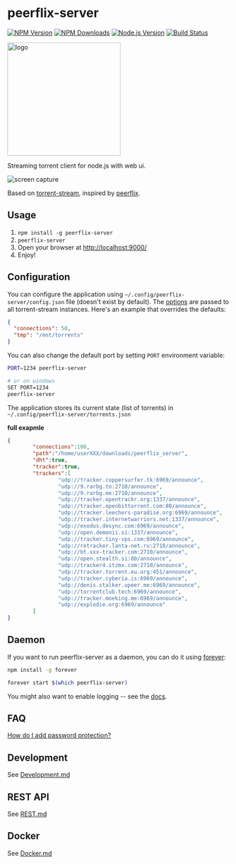 peerflix-server
===============

[![NPM Version][npm-image]][npm-url]
[![NPM Downloads][downloads-image]][downloads-url]
[![Node.js Version][node-version-image]][node-version-url]
[![Build Status][travis-image]][travis-url]

<img src="https://cdn.jsdelivr.net/gh/asapach/peerflix-server@master/app/images/logo.svg" alt="logo" height="256">

Streaming torrent client for node.js with web ui.

![screen capture](https://cdn.jsdelivr.net/gh/asapach/peerflix-server@master/capture.gif)

Based on [torrent-stream](https://github.com/mafintosh/torrent-stream), inspired by [peerflix](https://github.com/mafintosh/peerflix).

## Usage

1. `npm install -g peerflix-server`
1. `peerflix-server`
1. Open your browser at [http://localhost:9000/](http://localhost:9000/)
1. Enjoy!

## Configuration

You can configure the application using `~/.config/peerflix-server/config.json` file (doesn't exist by default).
The [options](https://github.com/mafintosh/torrent-stream#full-api) are passed to all torrent-stream instances.
Here's an example that overrides the defaults:

```json
{
  "connections": 50,
  "tmp": "/mnt/torrents"
}
```

You can also change the default port by setting `PORT` environment variable:

```sh
PORT=1234 peerflix-server

# or on windows
SET PORT=1234
peerflix-server
```

The application stores its current state (list of torrents) in `~/.config/peerflix-server/torrents.json`

**full exapmle**
```json
{
        "connections":100,
        "path":"/home/userXXX/downloads/peerflix_server",
        "dht":true,
        "tracker":true,
        "trackers":[
                "udp://tracker.coppersurfer.tk:6969/announce",
                "udp://9.rarbg.to:2710/announce",
                "udp://9.rarbg.me:2710/announce",
                "udp://tracker.opentrackr.org:1337/announce",
                "udp://tracker.openbittorrent.com:80/announce",
                "udp://tracker.leechers-paradise.org:6969/announce",
                "udp://tracker.internetwarriors.net:1337/announce",
                "udp://exodus.desync.com:6969/announce",
                "udp://open.demonii.si:1337/announce",
                "udp://tracker.tiny-vps.com:6969/announce",
                "udp://retracker.lanta-net.ru:2710/announce",
                "udp://bt.xxx-tracker.com:2710/announce",
                "udp://open.stealth.si:80/announce",
                "udp://tracker4.itzmx.com:2710/announce",
                "udp://tracker.torrent.eu.org:451/announce",
                "udp://tracker.cyberia.is:6969/announce",
                "udp://denis.stalker.upeer.me:6969/announce",
                "udp://torrentclub.tech:6969/announce",
                "udp://tracker.moeking.me:6969/announce",
                "udp://explodie.org:6969/announce"
        ]
}
```

## Daemon

If you want to run peerflix-server as a daemon, you can do it using [forever](https://github.com/foreverjs/forever):

```sh
npm install -g forever
```

```sh
forever start $(which peerflix-server)
```

You might also want to enable logging -- see the [docs](https://github.com/foreverjs/forever#command-line-usage).

## FAQ

[How do I add password protection?](https://github.com/asapach/peerflix-server/wiki/How-to-put-a-password-on-peerflix-server)

## Development

See [Development.md](Development.md)

## REST API

See [REST.md](REST.md)

## Docker

See [Docker.md](Docker.md)

[npm-image]: https://img.shields.io/npm/v/peerflix-server.svg?style=flat
[npm-url]: https://npmjs.org/package/peerflix-server
[node-version-image]: https://img.shields.io/node/v/peerflix-server.svg?style=flat
[node-version-url]: http://nodejs.org/download/
[travis-image]: https://img.shields.io/travis/asapach/peerflix-server.svg?style=flat
[travis-url]: https://travis-ci.org/asapach/peerflix-server
[downloads-image]: https://img.shields.io/npm/dm/peerflix-server.svg?style=flat
[downloads-url]: https://npmjs.org/package/peerflix-server
